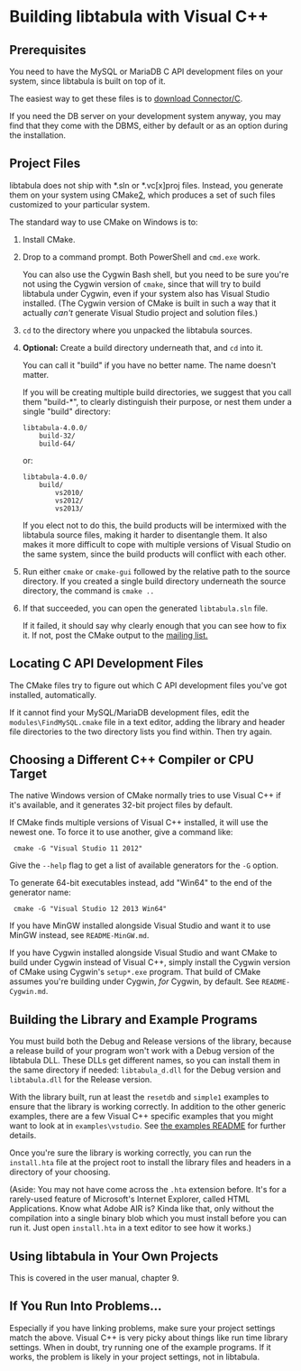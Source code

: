 Building libtabula with Visual C++
====

Prerequisites
----

You need to have the MySQL or MariaDB C API development files on your
system, since libtabula is built on top of it.

The easiest way to get these files is to [download Connector/C][1].

If you need the DB server on your development system anyway, you may
find that they come with the DBMS, either by default or as an option
during the installation.


Project Files
----

libtabula does not ship with *.sln or *.vc[x]proj files.  Instead,
you generate them on your system using CMake[2], which produces
a set of such files customized to your particular system.

The standard way to use CMake on Windows is to:

1.  Install CMake.

2.  Drop to a command prompt.  Both PowerShell and `cmd.exe` work.

    You can also use the Cygwin Bash shell, but you need to be sure
    you're not using the Cygwin version of `cmake`, since that will
    try to build libtabula under Cygwin, even if your system also has
    Visual Studio installed.  (The Cygwin version of CMake is built
    in such a way that it actually *can't* generate Visual Studio
    project and solution files.)

3.  `cd` to the directory where you unpacked the libtabula sources.

4.  **Optional:** Create a build directory underneath that, and `cd`
    into it.

    You can call it "build" if you have no better name.  The name
    doesn't matter.

    If you will be creating multiple build directories, we suggest that
    you call them "build-*", to clearly distinguish their purpose, or
    nest them under a single "build" directory:

        libtabula-4.0.0/
            build-32/
            build-64/

    or:

        libtabula-4.0.0/
            build/
                vs2010/
                vs2012/
                vs2013/

    If you elect not to do this, the build products will be intermixed
    with the libtabula source files, making it harder to disentangle
    them.  It also makes it more difficult to cope with multiple
    versions of Visual Studio on the same system, since the build
    products will conflict with each other.

5.  Run either `cmake` or `cmake-gui` followed by the relative path to
    the source directory.  If you created a single build directory
    underneath the source directory, the command is `cmake ..`

6.  If that succeeded, you can open the generated `libtabula.sln` file.

    If it failed, it should say why clearly enough that you can see how
    to fix it.  If not, post the CMake output to the [mailing list.][3]


Locating C API Development Files
----

The CMake files try to figure out which C API development files you've
got installed, automatically.

If it cannot find your MySQL/MariaDB development files, edit the
`modules\FindMySQL.cmake` file in a text editor, adding the library
and header file directories to the two directory lists you find within.
Then try again.


Choosing a Different C++ Compiler or CPU Target
----

The native Windows version of CMake normally tries to use Visual C++
if it's available, and it generates 32-bit project files by default.

If CMake finds multiple versions of Visual C++ installed, it will
use the newest one.  To force it to use another, give a command like:

     cmake -G "Visual Studio 11 2012"

Give the `--help` flag to get a list of available generators for the
`-G` option.

To generate 64-bit executables instead, add "Win64" to the end of the
generator name:

     cmake -G "Visual Studio 12 2013 Win64"

If you have MinGW installed alongside Visual Studio and want it to
use MinGW instead, see `README-MinGW.md`.

If you have Cygwin installed alongside Visual Studio and want CMake to
build under Cygwin instead of Visual C++, simply install the Cygwin
version of CMake using Cygwin's `setup*.exe` program.  That build of
CMake assumes you're building under Cygwin, *for* Cygwin, by default.
See `README-Cygwin.md`.


Building the Library and Example Programs
----

You must build both the Debug and Release versions of the library,
because a release build of your program won't work with a Debug
version of the libtabula DLL.  These DLLs get different names, so you
can install them in the same directory if needed: `libtabula_d.dll`
for the Debug version and `libtabula.dll` for the Release version.

With the library built, run at least the `resetdb` and `simple1`
examples to ensure that the library is working correctly.  In addition
to the other generic examples, there are a few Visual C++ specific
examples that you might want to look at in `examples\vstudio`.
See [the examples README](README-examples.md) for further details.

Once you're sure the library is working correctly, you can run
the `install.hta` file at the project root to install the library
files and headers in a directory of your choosing.

(Aside: You may not have come across the `.hta` extension before.
It's for a rarely-used feature of Microsoft's Internet Explorer,
called HTML Applications.  Know what Adobe AIR is?  Kinda like
that, only without the compilation into a single binary blob which
you must install before you can run it.  Just open `install.hta`
in a text editor to see how it works.)


Using libtabula in Your Own Projects
----

This is covered in the user manual, chapter 9.


If You Run Into Problems...
----

Especially if you have linking problems, make sure your project
settings match the above.  Visual C++ is very picky about things
like run time library settings.  When in doubt, try running one
of the example programs.  If it works, the problem is likely in
your project settings, not in libtabula.


[1]: http://dev.mysql.com/downloads/mysql/
[2]: http://cmake.org/
[3]: http://libtabula.org/ml/
